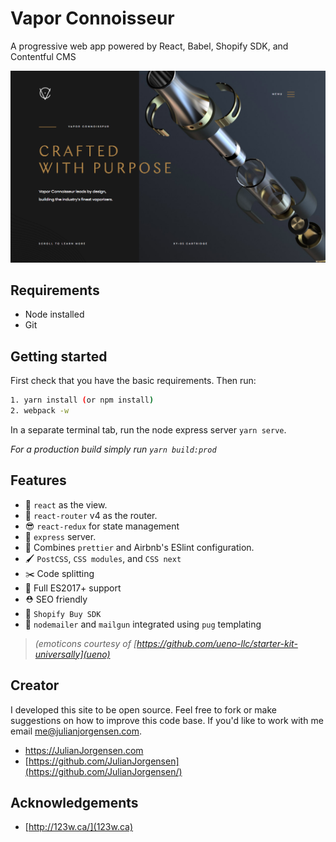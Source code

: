 # Vapor Connoisseur

A progressive web app powered by React, Babel, Shopify SDK, and Contentful CMS

![](client/assets/images/screenshot.png)

## Requirements

* Node installed
* Git

## Getting started

First check that you have the basic requirements. Then run:
```sh
1. yarn install (or npm install)
2. webpack -w
```

In a separate terminal tab, run the node express server `yarn serve`.

_For a production build simply run `yarn build:prod`_

## Features

  - 👀 `react` as the view.
  - 🔀 `react-router` v4 as the router.
  - 😎 `react-redux` for state management
  - 🚄 `express` server.
  - 💄 Combines `prettier` and Airbnb's ESlint configuration.
  - 🖌 `PostCSS`, `CSS modules`, and `CSS next`
  - ✂️ Code splitting
  - 🚀 Full ES2017+ support
  - ⛑ SEO friendly
  - 🛒 `Shopify Buy SDK`
  - 📨 `nodemailer` and `mailgun` integrated using `pug` templating

> _(emoticons courtesy of [https://github.com/ueno-llc/starter-kit-universally](ueno)_

## Creator

I developed this site to be open source. Feel free to fork or make suggestions on how to improve this code base. If you'd like to work with me email <a href="mailto:me@julianjorgensen.com">me@julianjorgensen.com</a>.

* <a href="https://JulianJorgensen.com" target="new">https://JulianJorgensen.com</a>
* [https://github.com/JulianJorgensen](https://github.com/JulianJorgensen/)

## Acknowledgements
* [http://123w.ca/](123w.ca)

